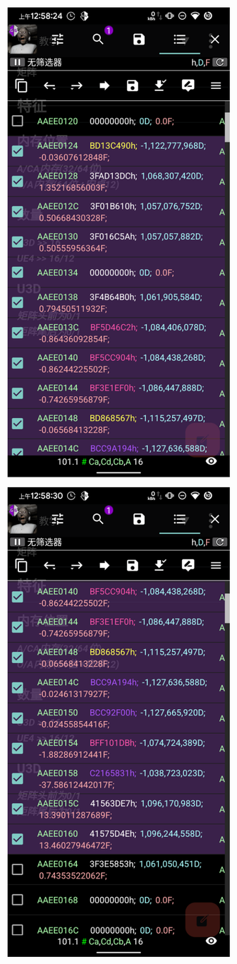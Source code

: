<div align="center">
  <img src="../../PNG/juz2.png" width="750"  style="margin: 10px;"/>
</div>
<div align="center">
  <img src="../../PNG/juz1.png" width="750"  style="margin: 10px;"/>
</div>